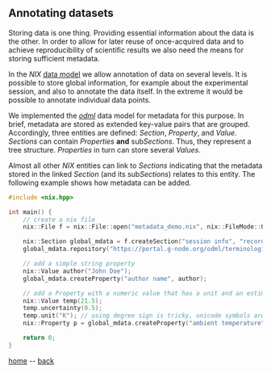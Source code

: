 ## Annotating datasets

Storing data is one thing. Providing essential information about the
data is the other. In order to allow for later reuse of once-acquired data
and to achieve reproducibility of scientific results we also need the
means for storing sufficient metadata.

In the *NIX* [data model](./data_model.md) we allow annotation of data
on several levels. It is possible to store global information, for
example about the experimental session, and also to annotate the data
itself. In the extreme it would be possible to annotate individual
data points.

We implemented the [*odml*](http://g-node.github.io/python-odml) data
model for metadata for this purpose. In brief, metadata are stored as
extended key-value pairs that are grouped. Accordingly, three entities
are defined: *Section*, *Property*, and *Value*. *Sections* can
contain *Properties* **and** sub*Sections*. Thus, they represent a
tree structure. *Properties* in turn can store several *Values*.

Almost all other *NIX* entities can link to *Sections* indicating that
the metadata stored in the linked *Section* (and its sub*Sections*)
relates to this entity. The following example shows how metadata can
be added.

```c++
#include <nix.hpp>

int main() {
    // create a nix file
    nix::File f = nix::File::open("metadata_demo.nix", nix::FileMode::Overwrite);

    nix::Section global_mdata = f.createSection("session info", "recording");
    global_mdata.repository("https://portal.g-node.org/odml/terminologies/v1.1/terminologies.xml");

    // add a simple string property
    nix::Value author("John Doe");
    global_mdata.createProperty("author name", author);

    // add a Property with a numeric value that has a unit and an estimation uncertainty
    nix::Value temp(21.5);
    temp.uncertainty(0.5);
    temp.unit("K"); // using degree sign is tricky, unicode symbols are not supported... sorry
    nix::Property p = global_mdata.createProperty("ambient temperature", temp);

    return 0;
}

```


[home](./index.md) -- [back](./getting_started.md)
